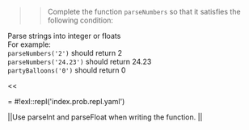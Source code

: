 >>Complete the function <code>parseNumbers</code> so that it satisfies the following condition:

<p>Parse strings into integer or floats<br/>
For example:<br/>
<code>parseNumbers('2')</code> should return 2<br/>
<code>parseNumbers('24.23')</code> should return 24.23<br/>
<code>partyBalloons('0')</code> should return 0</p><<

= #!exl::repl('index.prob.repl.yaml')

||Use parseInt and parseFloat when writing the function. ||
